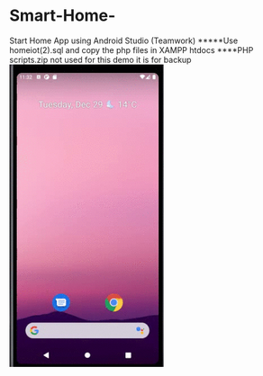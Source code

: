 # Smart-Home-
Start Home App using Android Studio (Teamwork) *****Use homeiot(2).sql and copy the php files in XAMPP htdocs ****PHP scripts.zip not used for this demo it is for backup
![](homeiot.gif)
